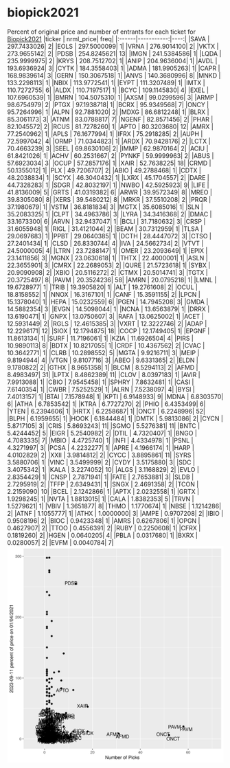 # biopick2021
Percent of original price and number of entrants for each ticket for [Biopick2021](https://twitter.com/hashtag/Biopick2021)
|ticker |  nrml_price| freq|
|:------|-----------:|----:|
|SAVA   | 297.7433026|    2|
|EOLS   | 297.5000099|    1|
|VRNA   | 276.9014100|    2|
|VKTX   | 273.9655142|    2|
|PDSB   | 254.8245621|   13|
|IMGN   | 241.5384586|    1|
|LQDA   | 235.9999975|    2|
|KRYS   | 208.7512702|    1|
|ANIP   | 204.9636004|    1|
|AVDL   | 193.6936924|    3|
|CYTK   | 184.3558403|    1|
|ADMA   | 181.9905263|    1|
|CAPR   | 168.9839614|    3|
|GERN   | 150.3067518|    1|
|ANVS   | 140.3680996|    8|
|MNKD   | 133.2298113|    1|
|NBIX   | 113.9772541|    1|
|EYPT   | 111.3207489|    1|
|IMTX   | 110.7272755|    6|
|ALDX   | 110.7197517|    1|
|BCYC   | 109.1145830|    4|
|EXEL   | 107.6960539|    1|
|BMRN   | 104.5075310|    1|
|AXSM   |  99.0299596|    3|
|ARMP   |  98.6754979|    2|
|PTGX   |  97.1938718|    1|
|BCRX   |  95.9349568|    7|
|ONCY   |  95.7264996|    1|
|ALPN   |  92.7881020|    2|
|MDXG   |  86.6812248|    1|
|BLRX   |  85.3061173|    3|
|ATNM   |  83.0788817|    7|
|NGENF  |  82.8571456|    2|
|PHAR   |  82.1045572|    2|
|RCUS   |  81.7278260|    1|
|APTO   |  80.3203680|   12|
|AMRX   |  77.2540962|    1|
|APLS   |  76.1677994|    1|
|IFRX   |  75.2918285|    2|
|AUPH   |  72.5997042|    4|
|ORMP   |  71.0344823|    1|
|ARDX   |  70.9428176|    2|
|LCTX   |  70.4663239|    3|
|SEEL   |  69.8630106|    2|
|IMMP   |  62.9870164|    2|
|ACIU   |  61.8421026|    1|
|ACHV   |  60.2531667|    2|
|PYNKF  |  59.9999963|    2|
|ABUS   |  57.6923034|    3|
|OCUP   |  57.2857176|    1|
|XAIR   |  52.7638225|   18|
|CRMD   |  50.1355012|    1|
|PLX    |  49.7206707|    2|
|ABIO   |  49.2788468|    1|
|CDTX   |  48.2038834|    1|
|SCYX   |  46.3040432|    1|
|LXRX   |  45.1704557|    2|
|DARE   |  44.7328283|    1|
|SDGR   |  42.8032197|    1|
|NWBO   |  42.5925923|    9|
|LIFE   |  41.8136009|    5|
|GRTS   |  41.0319382|    6|
|ARWR   |  39.9572349|    8|
|MREO   |  39.8305080|    8|
|XERS   |  39.5480212|    8|
|MRKR   |  37.5510208|    2|
|PRQR   |  37.1980679|    1|
|VSTM   |  36.8181834|    3|
|MGTX   |  35.6085016|    1|
|SLN    |  35.2083325|    1|
|CLPT   |  34.4963786|    3|
|LYRA   |  34.3416368|    2|
|DMAC   |  33.1673300|    6|
|ARVN   |  32.9437047|    1|
|BCLI   |  31.7180632|    3|
|CRSP   |  31.6055948|    1|
|RIGL   |  31.4121044|    2|
|BEAM   |  30.7312959|    1|
|TLSA   |  29.0697683|    1|
|PPBT   |  29.0640385|    1|
|DCTH   |  28.4447072|    3|
|CTSO   |  27.2401434|    1|
|CLSD   |  26.8330744|    4|
|IVA    |  24.5662734|    2|
|VTVT   |  24.5000005|    4|
|LTRN   |  23.7288147|    1|
|OMER   |  23.2093649|    1|
|EPIX   |  23.1411856|    3|
|MGNX   |  23.0630618|    1|
|THTX   |  22.4000001|    1|
|ASLN   |  22.3655901|    3|
|CMRX   |  22.2689053|    2|
|QURE   |  21.5723618|    1|
|SYBX   |  20.9090908|    2|
|XBIO   |  20.5116272|    2|
|CTMX   |  20.5014741|    3|
|TGTX   |  20.3725497|    8|
|PAVM   |  20.3524236|   58|
|AMRN   |  20.0795218|    1|
|LMNL   |  19.6728977|    1|
|TRIB   |  19.3905820|    1|
|ALT    |  19.2761608|    2|
|OCUL   |  18.8158552|    1|
|NNOX   |  16.3167101|    1|
|CANF   |  15.3591155|    2|
|LPCN   |  15.1378040|    1|
|HEPA   |  15.0232559|    6|
|PGEN   |  14.7945208|    3|
|GMDA   |  14.5882354|    3|
|EVGN   |  14.5098044|    1|
|NCNA   |  13.6563879|    1|
|DRRX   |  13.6190471|    1|
|GNPX   |  13.0750607|    3|
|RAFA   |  13.0625002|    1|
|ACET   |  12.5931449|    2|
|RGLS   |  12.4615385|    3|
|VXRT   |  12.3222746|    2|
|ADAP   |  12.2296171|   12|
|SIOX   |  12.1794875|   18|
|COCP   |  12.1749405|    1|
|EPGNF  |  11.8613134|    1|
|SURF   |  11.7196061|    1|
|KZIA   |  11.6926504|    4|
|PIRS   |  10.9890113|    8|
|BDTX   |  10.8217055|    1|
|CRDF   |  10.4367562|    2|
|CVAC   |  10.3642771|    1|
|CLRB   |  10.2898552|    5|
|MGTA   |   9.9216711|    3|
|MEIP   |   9.8194944|    4|
|VTGN   |   9.8107716|    3|
|ABEO   |   9.6331365|    2|
|ELDN   |   9.1780822|    2|
|GTHX   |   8.9651358|    1|
|BLCM   |   8.5294113|    2|
|AFMD   |   8.4983497|   31|
|LPTX   |   8.4862389|   11|
|CLOV   |   8.0397183|    1|
|AVIR   |   7.9913088|    1|
|CBIO   |   7.9545458|    1|
|SPHRY  |   7.8632481|    1|
|CASI   |   7.6140354|    1|
|CWBR   |   7.5252529|    1|
|ALRN   |   7.5238097|    4|
|BYSI   |   7.4013157|    1|
|BTAI   |   7.1578948|    1|
|KPTI   |   6.9148933|    9|
|MDNA   |   6.8303570|    6|
|ATHA   |   6.7853542|    1|
|KTRA   |   6.7727270|    2|
|PHIO   |   6.4353499|    6|
|YTEN   |   6.2394606|    1|
|HRTX   |   6.2258687|    1|
|ONCT   |   6.2248996|   52|
|BLPH   |   6.1959655|    1|
|HOOK   |   6.1844484|    1|
|DMTK   |   5.9813086|    2|
|CYCN   |   5.8717105|    3|
|CRIS   |   5.8693243|   11|
|SGMO   |   5.5276381|   11|
|BNTC   |   5.4244452|    5|
|EIGR   |   5.2540982|    2|
|DTIL   |   4.7320407|    1|
|BNGO   |   4.7083335|    7|
|MBIO   |   4.4725740|    1|
|INFI   |   4.4334978|    1|
|PSNL   |   4.3271997|    3|
|PCSA   |   4.2232277|    1|
|APRE   |   4.1966174|    1|
|HARP   |   4.0102829|    2|
|XXII   |   3.9814812|    2|
|CYCC   |   3.8895861|   11|
|SYRS   |   3.5880706|    1|
|VINC   |   3.5499999|    2|
|CYDY   |   3.5175880|    3|
|SDC    |   3.4075342|    1|
|KALA   |   3.2274052|   10|
|ALGS   |   3.1168829|    2|
|EVLO   |   2.8354429|    1|
|CNSP   |   2.7871941|    1|
|FATE   |   2.7653881|    3|
|SLDB   |   2.7295919|    2|
|TFFP   |   2.6349431|    1|
|SNGX   |   2.4691358|    2|
|TCON   |   2.2159090|   10|
|BCEL   |   2.1242866|    1|
|APTX   |   2.0232558|    1|
|GRTX   |   1.9298245|    1|
|NVTA   |   1.8813015|    1|
|CALA   |   1.8382353|    5|
|TRVN   |   1.5279621|    1|
|VBIV   |   1.3651877|    8|
|THMO   |   1.1770674|    1|
|NBSE   |   1.1214286|    2|
|ATNF   |   1.1055777|    1|
|ATHX   |   1.0000000|    3|
|AMPE   |   0.9707208|    2|
|IBIO   |   0.9508196|    2|
|BIOC   |   0.9423348|    1|
|AMRS   |   0.6267806|    1|
|OPGN   |   0.4627907|    2|
|TTOO   |   0.4556391|    2|
|RUBY   |   0.2250608|    1|
|CFRX   |   0.1819260|    2|
|HGEN   |   0.0640205|    4|
|PBLA   |   0.0317680|    1|
|BXRX   |   0.0280057|    2|
|EVFM   |   0.0040784|    7|
![retvspicks](biopicks.png?raw=true)
